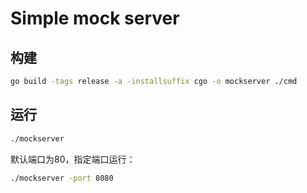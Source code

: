 # Simple mock server

## 构建

```bash
go build -tags release -a -installsuffix cgo -o mockserver ./cmd
```

## 运行

```bash
./mockserver
```

默认端口为80，指定端口运行：

```bash
./mockserver -port 8080
```
